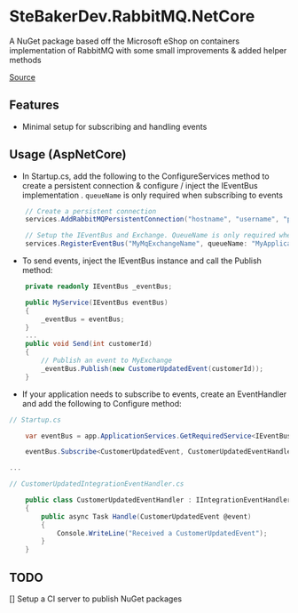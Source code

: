 # SteBakerDev.RabbitMQ.NetCore
A NuGet package based off the Microsoft eShop on containers implementation of RabbitMQ with some small improvements & added helper methods

[Source](https://github.com/dotnet-architecture/eShopOnContainers/)

## Features

- Minimal setup for subscribing and handling events

## Usage (AspNetCore)

- In Startup.cs, add the following to the ConfigureServices method to create a persistent connection & configure / inject the IEventBus implementation . `queueName` is only required when subscribing to events
``` cs
    // Create a persistent connection
    services.AddRabbitMQPersistentConnection("hostname", "username", "password", retryCount: 5);

    // Setup the IEventBus and Exchange. QueueName is only required when subscribing to events  
    services.RegisterEventBus("MyMqExchangeName", queueName: "MyApplicationQueueName");
```

- To send events, inject the IEventBus instance and call the Publish method:
``` cs
    private readonly IEventBus _eventBus;

    public MyService(IEventBus eventBus)
    {
        _eventBus = eventBus;    
    }
    ...
    public void Send(int customerId)
    {
        // Publish an event to MyExchange
        _eventBus.Publish(new CustomerUpdatedEvent(customerId));
    }
```

- If your application needs to subscribe to events, create an EventHandler and add the following to Configure method:
``` cs
// Startup.cs

    var eventBus = app.ApplicationServices.GetRequiredService<IEventBus>();

    eventBus.Subscribe<CustomerUpdatedEvent, CustomerUpdatedEventHandler>();

...

// CustomerUpdatedIntegrationEventHandler.cs

    public class CustomerUpdatedEventHandler : IIntegrationEventHandler<CustomerUpdatedEvent>
    {
        public async Task Handle(CustomerUpdatedEvent @event)
        {
            Console.WriteLine("Received a CustomerUpdatedEvent");
        }
    }

```

## TODO

[] Setup a CI server to publish NuGet packages

